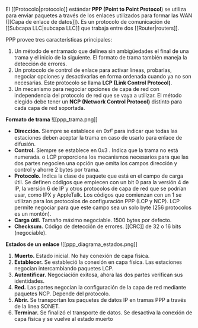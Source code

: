 El [[Protocolo|protocolo]] estándar **PPP (Point to Point Protocol**) se utiliza para enviar paquetes a través de los enlaces utilizados para formar las WAN  ([[Capa de enlace de datos]]). Es un protocolo de comunicación de [[Subcapa LLC|subcapa LLC]] que trabaja entre dos [[Router|routers]].

PPP provee tres características principales:
1. Un método de entramado que delinea sin ambigüedades el final de una trama y el inicio de la siguiente. El formato de trama también maneja la detección de errores.
2. Un protocolo de control de enlace para activar líneas, probarlas, negociar opciones y desactivarlas en forma ordenada cuando ya no son necesarias. Este protocolo se llama **LCP (Link Control Protocol)**.
3. Un mecanismo para negociar opciones de capa de red con independencia del protocolo de red que se vaya a utilizar. El método elegido debe tener un **NCP (Network Control Protocol)** distinto para cada capa de red soportada.

**Formato de trama**
![[ppp_trama.png]]

* **Dirección.** Siempre se establece en 0𝑥𝐹 para indicar que todas las estaciones deben aceptar la trama en caso de usarlo para enlace de difusión.
* **Control.** Siempre se establece en 0𝑥3 . Indica que la trama no está numerada. o LCP proporciona los mecanismos necesarios para que las dos partes negocien una opción que omita los campos dirección y control y ahorre 2 bytes por trama.
* **Protocolo.** Indica la clase de paquete que está en el campo de carga útil. Se definen códigos que empiecen con un bit 0 para la versión 4 de IP, la versión 6 de IP y otros protocolos de capa de red que se podrían usar, como IPX y AppleTalk. Los códigos que comienzan con un 1 se utilizan para los protocolos de configuración PPP (LCP y NCP). LCP permite negociar para que este campo sea un solo byte (256 protocolos es un montón).
* **Carga útil.** Tamaño máximo negociable. 1500 bytes por defecto. 
* **Checksum.** Código de detección de errores. [[CRC]] de 32 o 16 bits (negociable).

**Estados de un enlace**
![[ppp_diagrama_estados.png]]

1. **Muerto.** Estado inicial. No hay conexión de capa física. 
2. **Establecer.** Se estableció la conexión en capa física. Las estaciones negocian intercambiando paquetes LCP. 
3. **Autentificar.** Negociación exitosa, ahora las dos partes verifican sus identidades.
4. **Red.** Las partes negocian la configuración de la capa de red mediante paquetes NCP. Depende del protocolo. 
5. **Abrir.** Se transportan los paquetes de datos IP en tramas PPP a través de la línea SONET. 
6. **Terminar.** Se finalizó el transporte de datos. Se desactiva la conexión de capa física y se vuelve al estado muerto